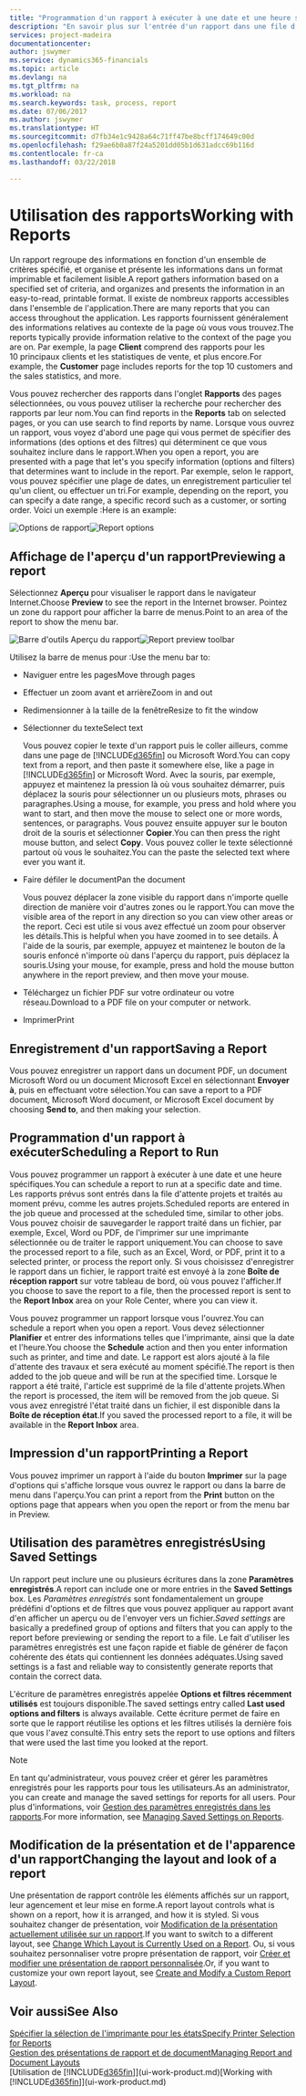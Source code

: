 ```yaml
---
title: "Programmation d'un rapport à exécuter à une date et une heure spécifiques | Microsoft Docs"
description: "En savoir plus sur l'entrée d'un rapport dans une file d'attente de projets et la programmation de son traitement à une date et une heure spécifiques."
services: project-madeira
documentationcenter: 
author: jswymer
ms.service: dynamics365-financials
ms.topic: article
ms.devlang: na
ms.tgt_pltfrm: na
ms.workload: na
ms.search.keywords: task, process, report
ms.date: 07/06/2017
ms.author: jswymer
ms.translationtype: HT
ms.sourcegitcommit: d7fb34e1c9428a64c71ff47be8bcff174649c00d
ms.openlocfilehash: f29ae6b0a87f24a5201dd05b1d631adcc69b116d
ms.contentlocale: fr-ca
ms.lasthandoff: 03/22/2018

---
```

# <a name="working-with-reports"></a><span data-ttu-id="f2b90-103">Utilisation des rapports</span><span class="sxs-lookup"><span data-stu-id="f2b90-103">Working with Reports</span></span>
<span data-ttu-id="f2b90-104">Un rapport regroupe des informations en fonction d'un ensemble de critères spécifié, et organise et présente les informations dans un format imprimable et facilement lisible.</span><span class="sxs-lookup"><span data-stu-id="f2b90-104">A report gathers information based on a specified set of criteria, and organizes and presents the information in an easy-to-read, printable format.</span></span> <span data-ttu-id="f2b90-105">Il existe de nombreux rapports accessibles dans l'ensemble de l'application.</span><span class="sxs-lookup"><span data-stu-id="f2b90-105">There are many reports that you can access throughout the application.</span></span> <span data-ttu-id="f2b90-106">Les rapports fournissent généralement des informations relatives au contexte de la page où vous vous trouvez.</span><span class="sxs-lookup"><span data-stu-id="f2b90-106">The reports typically provide information relative to the context of the page you are on.</span></span> <span data-ttu-id="f2b90-107">Par exemple, la page **Client** comprend des rapports pour les 10 principaux clients et les statistiques de vente, et plus encore.</span><span class="sxs-lookup"><span data-stu-id="f2b90-107">For example, the **Customer** page includes reports for the top 10 customers and the sales statistics, and more.</span></span>

<span data-ttu-id="f2b90-108">Vous pouvez rechercher des rapports dans l'onglet **Rapports** des pages sélectionnées, ou vous pouvez utiliser la recherche pour rechercher des rapports par leur nom.</span><span class="sxs-lookup"><span data-stu-id="f2b90-108">You can find reports in the **Reports** tab on selected pages, or you can use search to find reports by name.</span></span> <span data-ttu-id="f2b90-109">Lorsque vous ouvrez un rapport, vous voyez d'abord une page qui vous permet de spécifier des informations (des options et des filtres) qui déterminent ce que vous souhaitez inclure dans le rapport.</span><span class="sxs-lookup"><span data-stu-id="f2b90-109">When you open a report, you are presented with a page that let's you specify information (options and filters) that determines want to include in the report.</span></span> <span data-ttu-id="f2b90-110">Par exemple, selon le rapport, vous pouvez spécifier une plage de dates, un enregistrement particulier tel qu'un client, ou effectuer un tri.</span><span class="sxs-lookup"><span data-stu-id="f2b90-110">For example, depending on the report, you can specify a date range, a specific record such as a customer, or sorting order.</span></span> <span data-ttu-id="f2b90-111">Voici un exemple :</span><span class="sxs-lookup"><span data-stu-id="f2b90-111">Here is an example:</span></span>

<span data-ttu-id="f2b90-112">![Options de rapport](media/report_options.png "Options de rapport")</span><span class="sxs-lookup"><span data-stu-id="f2b90-112">![Report options](media/report_options.png "Report options")</span></span>

## <a name="previewing-a-report"></a><span data-ttu-id="f2b90-113">Affichage de l'aperçu d'un rapport</span><span class="sxs-lookup"><span data-stu-id="f2b90-113">Previewing a report</span></span>
<span data-ttu-id="f2b90-114">Sélectionnez **Aperçu** pour visualiser le rapport dans le navigateur Internet.</span><span class="sxs-lookup"><span data-stu-id="f2b90-114">Choose **Preview** to see the report in the Internet browser.</span></span> <span data-ttu-id="f2b90-115">Pointez un zone du rapport pour afficher la barre de menus.</span><span class="sxs-lookup"><span data-stu-id="f2b90-115">Point to an area of the report to show the menu bar.</span></span>  

<span data-ttu-id="f2b90-116">![Barre d'outils Aperçu du rapport](media/report_viewer.png "Barre d'outils Aperçu du rapport")</span><span class="sxs-lookup"><span data-stu-id="f2b90-116">![Report preview toolbar](media/report_viewer.png "Report preview toolbar")</span></span>

<span data-ttu-id="f2b90-117">Utilisez la barre de menus pour :</span><span class="sxs-lookup"><span data-stu-id="f2b90-117">Use the menu bar to:</span></span>

-   <span data-ttu-id="f2b90-118">Naviguer entre les pages</span><span class="sxs-lookup"><span data-stu-id="f2b90-118">Move through pages</span></span>
-   <span data-ttu-id="f2b90-119">Effectuer un zoom avant et arrière</span><span class="sxs-lookup"><span data-stu-id="f2b90-119">Zoom in and out</span></span>
-   <span data-ttu-id="f2b90-120">Redimensionner à la taille de la fenêtre</span><span class="sxs-lookup"><span data-stu-id="f2b90-120">Resize to fit the window</span></span>
-   <span data-ttu-id="f2b90-121">Sélectionner du texte</span><span class="sxs-lookup"><span data-stu-id="f2b90-121">Select text</span></span>

    <span data-ttu-id="f2b90-122">Vous pouvez copier le texte d'un rapport puis le coller ailleurs, comme dans une page de [!INCLUDE[d365fin](includes/d365fin_md.md)] ou Microsoft Word.</span><span class="sxs-lookup"><span data-stu-id="f2b90-122">You can copy text from a report, and then paste it somewhere else, like a page in [!INCLUDE[d365fin](includes/d365fin_md.md)] or Microsoft Word.</span></span>  <span data-ttu-id="f2b90-123">Avec la souris, par exemple, appuyez et maintenez la pression là où vous souhaitez démarrer, puis déplacez la souris pour sélectionner un ou plusieurs mots, phrases ou paragraphes.</span><span class="sxs-lookup"><span data-stu-id="f2b90-123">Using a mouse, for example, you press and hold where you want to start, and then move the mouse to select one or more words, sentences, or paragraphs.</span></span> <span data-ttu-id="f2b90-124">Vous pouvez ensuite appuyer sur le bouton droit de la souris et sélectionner **Copier**.</span><span class="sxs-lookup"><span data-stu-id="f2b90-124">You can then press the right mouse button, and select **Copy**.</span></span> <span data-ttu-id="f2b90-125">Vous pouvez coller le texte sélectionné partout où vous le souhaitez.</span><span class="sxs-lookup"><span data-stu-id="f2b90-125">You can the paste the selected text where ever you want it.</span></span>
-   <span data-ttu-id="f2b90-126">Faire défiler le document</span><span class="sxs-lookup"><span data-stu-id="f2b90-126">Pan the document</span></span>

    <span data-ttu-id="f2b90-127">Vous pouvez déplacer la zone visible du rapport dans n'importe quelle direction de manière voir d'autres zones ou le rapport.</span><span class="sxs-lookup"><span data-stu-id="f2b90-127">You can move the visible area of the report in any direction so you can view other areas or the report.</span></span> <span data-ttu-id="f2b90-128">Ceci est utile si vous avez effectué un zoom pour observer les détails.</span><span class="sxs-lookup"><span data-stu-id="f2b90-128">This is helpful when you have zoomed in to see details.</span></span>  <span data-ttu-id="f2b90-129">À l'aide de la souris, par exemple, appuyez et maintenez le bouton de la souris enfoncé n'importe où dans l'aperçu du rapport, puis déplacez la souris.</span><span class="sxs-lookup"><span data-stu-id="f2b90-129">Using your mouse, for example, press and hold the mouse button anywhere in the report preview, and then move your mouse.</span></span>

-   <span data-ttu-id="f2b90-130">Téléchargez un fichier PDF sur votre ordinateur ou votre réseau.</span><span class="sxs-lookup"><span data-stu-id="f2b90-130">Download to a PDF file on your computer or network.</span></span>
-   <span data-ttu-id="f2b90-131">Imprimer</span><span class="sxs-lookup"><span data-stu-id="f2b90-131">Print</span></span>


## <a name="saving-a-report"></a><span data-ttu-id="f2b90-132">Enregistrement d'un rapport</span><span class="sxs-lookup"><span data-stu-id="f2b90-132">Saving a Report</span></span>
<span data-ttu-id="f2b90-133">Vous pouvez enregistrer un rapport dans un document PDF, un document Microsoft Word ou un document Microsoft Excel en sélectionnant **Envoyer à**, puis en effectuant votre sélection.</span><span class="sxs-lookup"><span data-stu-id="f2b90-133">You can save a report to a PDF document, Microsoft Word document, or Microsoft Excel document by choosing **Send to**, and then making your selection.</span></span>

## <a name="ScheduleReport"></a> <span data-ttu-id="f2b90-134">Programmation d'un rapport à exécuter</span><span class="sxs-lookup"><span data-stu-id="f2b90-134">Scheduling a Report to Run</span></span>
<span data-ttu-id="f2b90-135">Vous pouvez programmer un rapport à exécuter à une date et une heure spécifiques.</span><span class="sxs-lookup"><span data-stu-id="f2b90-135">You can schedule a report to run at a specific date and time.</span></span> <span data-ttu-id="f2b90-136">Les rapports prévus sont entrés dans la file d'attente projets et traités au moment prévu, comme les autres projets.</span><span class="sxs-lookup"><span data-stu-id="f2b90-136">Scheduled reports are entered in the job queue and processed at the scheduled time, similar to other jobs.</span></span> <span data-ttu-id="f2b90-137">Vous pouvez choisir de sauvegarder le rapport traité dans un fichier, par exemple, Excel, Word ou PDF, de l'imprimer sur une imprimante sélectionnée ou de traiter le rapport uniquement.</span><span class="sxs-lookup"><span data-stu-id="f2b90-137">You can choose to save the processed report to a file, such as an Excel, Word, or PDF, print it to a selected printer, or process the report only.</span></span> <span data-ttu-id="f2b90-138">Si vous choisissez d'enregistrer le rapport dans un fichier, le rapport traité est envoyé à la zone **Boîte de réception rapport** sur votre tableau de bord, où vous pouvez l'afficher.</span><span class="sxs-lookup"><span data-stu-id="f2b90-138">If you choose to save the report to a file, then the processed report is sent to the **Report Inbox** area on your Role Center, where you can view it.</span></span>

<span data-ttu-id="f2b90-139">Vous pouvez programmer un rapport lorsque vous l'ouvrez.</span><span class="sxs-lookup"><span data-stu-id="f2b90-139">You can schedule a report when you open a report.</span></span> <span data-ttu-id="f2b90-140">Vous devez sélectionner **Planifier** et entrer des informations telles que l'imprimante, ainsi que la date et l'heure.</span><span class="sxs-lookup"><span data-stu-id="f2b90-140">You choose the **Schedule** action and then you enter information such as printer, and time and date.</span></span> <span data-ttu-id="f2b90-141">Le rapport est alors ajouté à la file d'attente des travaux et sera exécuté au moment spécifié.</span><span class="sxs-lookup"><span data-stu-id="f2b90-141">The report is then added to the job queue and will be run at the specified time.</span></span> <span data-ttu-id="f2b90-142">Lorsque le rapport a été traité, l'article est supprimé de la file d'attente projets.</span><span class="sxs-lookup"><span data-stu-id="f2b90-142">When the report is processed, the item will be removed from the job queue.</span></span> <span data-ttu-id="f2b90-143">Si vous avez enregistré l'état traité dans un fichier, il est disponible dans la **Boîte de réception état**.</span><span class="sxs-lookup"><span data-stu-id="f2b90-143">If you saved the processed report to a file, it will be available in the **Report Inbox** area.</span></span>

## <a name="PrintReport"></a><span data-ttu-id="f2b90-144">Impression d'un rapport</span><span class="sxs-lookup"><span data-stu-id="f2b90-144">Printing a Report</span></span>
<span data-ttu-id="f2b90-145">Vous pouvez imprimer un rapport à l'aide du bouton **Imprimer** sur la page d'options qui s'affiche lorsque vous ouvrez le rapport ou dans la barre de menu dans l'aperçu.</span><span class="sxs-lookup"><span data-stu-id="f2b90-145">You can print a report from the **Print** button on the options page that appears when you open the report or from the menu bar in Preview.</span></span>

## <a name="using-saved-settings"></a><span data-ttu-id="f2b90-146">Utilisation des paramètres enregistrés</span><span class="sxs-lookup"><span data-stu-id="f2b90-146">Using Saved Settings</span></span>
<span data-ttu-id="f2b90-147">Un rapport peut inclure une ou plusieurs écritures dans la zone **Paramètres enregistrés**.</span><span class="sxs-lookup"><span data-stu-id="f2b90-147">A report can include one or more entries in the **Saved Settings** box.</span></span> <span data-ttu-id="f2b90-148">Les *Paramètres enregistrés* sont fondamentalement un groupe prédéfini d'options et de filtres que vous pouvez appliquer au rapport avant d'en afficher un aperçu ou de l'envoyer vers un fichier.</span><span class="sxs-lookup"><span data-stu-id="f2b90-148">*Saved settings* are basically a predefined group of options and filters that you can apply to the report before previewing or sending the report to a file.</span></span> <span data-ttu-id="f2b90-149">Le fait d'utiliser les paramètres enregistrés est une façon rapide et fiable de générer de façon cohérente des états qui contiennent les données adéquates.</span><span class="sxs-lookup"><span data-stu-id="f2b90-149">Using saved settings is a fast and reliable way to consistently generate reports that contain the correct data.</span></span>

<span data-ttu-id="f2b90-150">L'écriture de paramètres enregistrés appelée **Options et filtres récemment utilisés** est toujours disponible.</span><span class="sxs-lookup"><span data-stu-id="f2b90-150">The saved settings entry called **Last used options and filters** is always available.</span></span> <span data-ttu-id="f2b90-151">Cette écriture permet de faire en sorte que le rapport réutilise les options et les filtres utilisés la dernière fois que vous l'avez consulté.</span><span class="sxs-lookup"><span data-stu-id="f2b90-151">This entry sets the report to use options and filters that were used the last time you looked at the report.</span></span>

>[!NOTE]
><span data-ttu-id="f2b90-152">En tant qu'administrateur, vous pouvez créer et gérer les paramètres enregistrés pour les rapports pour tous les utilisateurs.</span><span class="sxs-lookup"><span data-stu-id="f2b90-152">As an administrator, you can create and manage the saved settings for reports for all users.</span></span> <span data-ttu-id="f2b90-153">Pour plus d'informations, voir [Gestion des paramètres enregistrés dans les rapports](reports-saving-reusing-settings.md).</span><span class="sxs-lookup"><span data-stu-id="f2b90-153">For more information, see [Managing Saved Settings on Reports](reports-saving-reusing-settings.md).</span></span>

## <a name="changing-the-layout-and-look-of-a-report"></a><span data-ttu-id="f2b90-154">Modification de la présentation et de l'apparence d'un rapport</span><span class="sxs-lookup"><span data-stu-id="f2b90-154">Changing the layout and look of a report</span></span>
<span data-ttu-id="f2b90-155">Une présentation de rapport contrôle les éléments affichés sur un rapport, leur agencement et leur mise en forme.</span><span class="sxs-lookup"><span data-stu-id="f2b90-155">A report layout controls what is shown on a report, how it is arranged, and how it is styled.</span></span> <span data-ttu-id="f2b90-156">Si vous souhaitez changer de présentation, voir [Modification de la présentation actuellement utilisée sur un rapport](ui-how-change-layout-currently-used-report.md).</span><span class="sxs-lookup"><span data-stu-id="f2b90-156">If you want to switch to a different layout, see [Change Which Layout is Currently Used on a Report](ui-how-change-layout-currently-used-report.md).</span></span> <span data-ttu-id="f2b90-157">Ou, si vous souhaitez personnaliser votre propre présentation de rapport, voir [Créer et modifier une présentation de rapport personnalisée](ui-how-create-custom-report-layout.md).</span><span class="sxs-lookup"><span data-stu-id="f2b90-157">Or, if you want to customize your own report layout, see [Create and Modify a Custom Report Layout](ui-how-create-custom-report-layout.md).</span></span>

## <a name="see-also"></a><span data-ttu-id="f2b90-158">Voir aussi</span><span class="sxs-lookup"><span data-stu-id="f2b90-158">See Also</span></span>
[<span data-ttu-id="f2b90-159">Spécifier la sélection de l'imprimante pour les états</span><span class="sxs-lookup"><span data-stu-id="f2b90-159">Specify Printer Selection for Reports</span></span>](ui-specify-printer-selection-reports.md)  
[<span data-ttu-id="f2b90-160">Gestion des présentations de rapport et de document</span><span class="sxs-lookup"><span data-stu-id="f2b90-160">Managing Report and Document Layouts</span></span>](ui-manage-report-layouts.md)  
<span data-ttu-id="f2b90-161">[Utilisation de [!INCLUDE[d365fin](includes/d365fin_md.md)]](ui-work-product.md)</span><span class="sxs-lookup"><span data-stu-id="f2b90-161">[Working with [!INCLUDE[d365fin](includes/d365fin_md.md)]](ui-work-product.md)</span></span>

